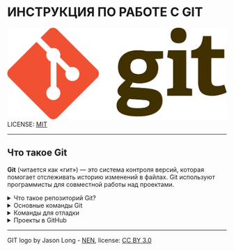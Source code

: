 # **ИНСТРУКЦИЯ ПО РАБОТЕ С GIT**


![git-logo](./assets/logo.png)
LICENSE: [MIT](./ages/license.md)

---
## Что такое Git 

<b>Git</b> (читается как «гит») — это система контроля версий, которая помогает отслеживать историю изменений в файлах. Git используют программисты для совместной работы над проектами.

<details> 

 <summary> Что такое репозиторий Git?</summary>
 
<b>Репозиторий</b> — это все файлы, находящиеся под контролем версий, вместе с историей их изменения и другой служебной информацией.

<b> Репозиторий Git</b>  можно создать, либо выбрав любую папку на компьютере, либо клонировав себе уже существующий репозиторий, например у работодателя.</br>
<b>Создаем  Репозиторий</b> &#128071;

  &#128073; [git Init](pages/init.md)</br>
  &#128073; [git add](pages/add.md)</br>
</details>

<details> 
  <summary>Основные команды Git</summary>

 &#128073; [git status](pages/status.md)</br>
 &#128073; [git diff](pages/diff.md)</br>
 &#128073; [git commit](pages/commit.md)</br>
 &#128073; [git reset](pages/reset.md)</br>
</details>


<details> 
  <summary>Команды для отладки</summary>

 &#128073; [git bisect](pages/bisect.md)</br>
 &#128073; [git blame](pages/blame.md)</br>
 &#128073; [git grep](pages/grep.md)</br>
</details>

<details> 
  <summary>Проекты в GitHub</summary>

 &#128073; [git bisect](pages/GitHub.md)</br>

</details>





---
GIT logo by Jason Long - [NEN](http://git-scm.com/downloads/logos), license: [CC BY 3.0](https://creativecommons.org/licenses/by/3.0/)
